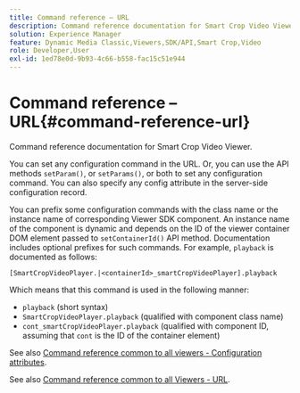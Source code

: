 ```yaml
---
title: Command reference – URL
description: Command reference documentation for Smart Crop Video Viewer.
solution: Experience Manager
feature: Dynamic Media Classic,Viewers,SDK/API,Smart Crop,Video
role: Developer,User
exl-id: 1ed78e0d-9b93-4c66-b558-fac15c51e944
---
```

# Command reference – URL{#command-reference-url}

Command reference documentation for Smart Crop Video Viewer.

You can set any configuration command in the URL. Or, you can use the API methods `setParam()`, or `setParams()`, or both to set any configuration command. You can also specify any config attribute in the server-side configuration record.

You can prefix some configuration commands with the class name or the instance name of corresponding Viewer SDK component. An instance name of the component is dynamic and depends on the ID of the viewer container DOM element passed to `setContainerId()` API method. Documentation includes optional prefixes for such commands. For example, `playback` is documented as follows:

```
[SmartCropVideoPlayer.|<containerId>_smartCropVideoPlayer].playback
```

Which means that this command is used in the following manner:

* `playback` (short syntax) 
* `SmartCropVideoPlayer.playback` (qualified with component class name) 
* `cont_smartCropVideoPlayer.playback` (qualified with component ID, assuming that `cont` is the ID of the container element)

See also [Command reference common to all viewers - Configuration attributes](../../../r-html5-viewer-20-cmdref-configattrib/r-html5-viewer-20-cmdref-configattrib.md#concept-850e0f2c49b949deb7cfbfd330d329bd).

See also [Command reference common to all Viewers - URL](../../../c-html5-viewer-20-cmdref-url/c-html5-viewer-20-cmdref-url.md#concept-9b337f349b7b406b8c33c7ee96b3e226).
